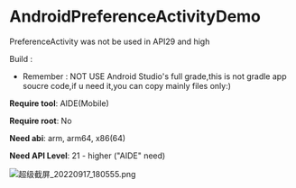 # AndroidPreferenceActivityDemo

PreferenceActivity was not be used in API29 and high

Build :  
- Remember : NOT USE Android Studio's full grade,this is not gradle app soucre code,if u need it,you can copy mainly files only:) 


__Require tool__: AIDE(Mobile)  


**Require root**: No  


**Need abi**: arm, arm64, x86(64)  


**Need API Level**: 21 - higher ("AIDE" need)



![超级截屏_20220917_180555.png](https://s2.loli.net/2022/09/17/rakfNi3xvZ9JWlL.png)
